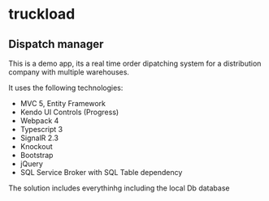# truckload
## Dispatch manager

This is a demo app, its a real time order dipatching system for a distribution company with multiple warehouses.

It uses the following technologies:

* MVC 5, Entity Framework
* Kendo UI Controls (Progress)
* Webpack 4
* Typescript 3
* SignalR 2.3
* Knockout
* Bootstrap
* jQuery
* SQL Service Broker with SQL Table dependency 

The solution includes everythinhg including the local Db database
